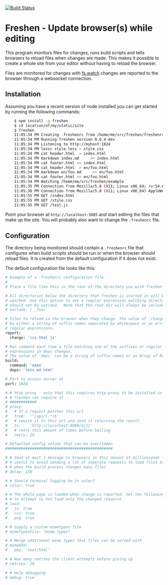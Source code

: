 [![Build Status](https://travis-ci.org/aklt/node-freshen.svg?branch=master)](https://travis-ci.org/aklt/node-freshen)

# Freshen - Update browser(s) while editing

This program monitors files for changes, runs build scripts and tells browsers
to reload files when changes are made.  This makes it possible to create a whole
site from your editor without having to reload the browser.

Files are monitored for changes with
[fs.watch](http://nodejs.org/api/fs.html#fs_fs_watch_filename_options_listener)
changes are reported to the browser through a websocket connection.

## Installation

Assuming you have a recent version of node installed you can get started by
running the following commands:

```bash
    $ npm install -g freshen
    $ cd location/of/my/static/site
    $ freshen
    11:05:34 PM Creating .freshenrc from /home/me/src/freshen/freshenrc-example
    11:05:34 PM Running freshen version 0.6.4-dev
    11:05:34 PM Listening to http://myhost:1024
    11:05:34 PM lessc style.less > style.css
    11:05:34 PM cat header.html  > index.html
    11:05:34 PM markdown index.md     >> index.html
    11:05:34 PM cat footer.html >> index.html
    11:05:34 PM cat header.html  > en/foo.html
    11:05:34 PM markdown en/foo.md     >> en/foo.html
    11:05:34 PM cat footer.html >> en/foo.html
    11:05:34 PM Watching /home/me/src/freshen/example
    11:05:35 PM Connection from Mozilla/5.0 (X11; Linux x86_64; rv:54.0) Gecko/20100101 Firefox/54.0
    11:05:38 PM Connection from Mozilla/5.0 (X11; Linux x86_64) AppleWebKit/537.36 (KHTML, like Gecko) Chrome/60.0.3112.90 Safari/537.36
    11:05:55 PM GET /index.html
    11:05:55 PM GET /style.css
    11:05:55 PM GET /test.js
```

Point your browser at `http://localhost:5005` and start editing the files that
make up the site.  You will probably also want to change the `.freshenrc` file.

## Configuration

The directory being monitored should contain a `.freshenrc` file that configures
when build scripts should be run or when the browser should reload files. It is
created from the default configuration if it does not exist.

The default configuration file looks like this:

```coffee
# Example of a .freshenrc configuration file
#
# Place a file like this in the root of the directory you wish freshen to serve

# All directories below the directory that freshen is started in will be
# watched. Use this option to set a regular expression matching directories that
# should not be watched.  Note that the root dir will always be included.
# exclude: /__foo/

# Files to reload in the browser when they change. The value of `change` should
# be either a string of suffix names separated by whitespace or an array of
# regular expressions.
report:
  change: 'css html js'

# Run command each time a file matching one of the suffixes or regular
# expressions in deps changes.
# The value of `deps` can be a string of suffix names or an Array of RegExps
build:
  command: 'make'
  deps: 'less md html'

# Port to access server at
port: 1024

# # http proxy - note that this requires http-proxy to be installed so that
# # freshen can require it
# ############
# proxy:
#   # If a request matches this url
#   from:  '^/api/(.*)$'
#   # rewite it to this url and send it returning the result
#   to:    'http://localhost:8080/${1}'
#   # retry this amount of times before bailing
#   retry: 20

# Defaulted config values that can be overridden
################################################

# # Send at most 1 message to browsers in this amount of milliseconds This is
# # useful to avoid sending a lot of seperate requests to load files to browsers
# # when the build process changes many files
# delay: 150

# # Should terminal logging be in color?
# color: true

# # The whole page is loaded when change is reported. Set the following to true
# # to attempt to hot load only the changed resource
# load:
#   js: true
#   css: true
#   png: true

# # Supply a custom mimetypes file
# mimeTypesFile: "mime.types"

# # Merge additional mime types that files can be served with
# mimeAdd:
#   php: 'text/html'

# # How many retries the client attempts before giving up
# retries: 20

# # Help debugging
# debug: true
```
